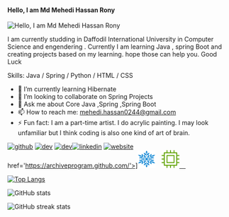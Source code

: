 #### Hello, I am Md Mehedi Hassan Rony 
![Hello, I am Md Mehedi Hassan Rony ](https://media-exp1.licdn.com/dms/image/C4D16AQE08A8S0HGwrw/profile-displaybackgroundimage-shrink_350_1400/0/1651051665757?e=2147483647&v=beta&t=HGZy5zpjvnzdQhmW_eXhAqafPwMXzha86XCXqLRoags)

I am currently studding in Daffodil International University in Computer Science and engendering . Currently I am learning Java , spring Boot and creating projects based on my learning. hope those can help you. Good Luck 

Skills: Java / Spring / Python / HTML / CSS

- 🌱 I’m currently learning Hibernate 
- 👯 I’m looking to collaborate on Spring Projects 
- 💬 Ask me about Core Java ,Spring ,Spring Boot  
- 📫 How to reach me: mehedi.hassan0244@gmail.com 
- ⚡ Fun fact: I am a part-time artist. I do  acrylic painting. I may look unfamiliar but I think coding is also one kind of art of brain. 


[<img src='https://cdn.jsdelivr.net/npm/simple-icons@3.0.1/icons/github.svg' alt='github' height='40'>](https://github.com/mehedi-hassan-rony)  [<img src='https://cdn.jsdelivr.net/npm/simple-icons@3.0.1/icons/dev-dot-to.svg' alt='dev' height='40'>](https://dev.to/mehedihassanrony)  [<img src='https://cdn.jsdelivr.net/npm/simple-icons@3.0.1/icons/hashnode.svg' alt='dev' height='40'>](https://hashnode.com/@mehedihassanrony)[<img src='https://cdn.jsdelivr.net/npm/simple-icons@3.0.1/icons/linkedin.svg' alt='linkedin' height='40'>](https://www.linkedin.com/in/mehedi-hassan-rony/)  [<img src='https://cdn.jsdelivr.net/npm/simple-icons@3.0.1/icons/icloud.svg' alt='website' height='40'>](https://sites.google.com/diu.edu.bd/mehedirony01/home)  href='https://archiveprogram.github.com/'>]<img src='https://raw.githubusercontent.com/acervenky/animated-github-badges/master/assets/acbadge.gif' width='40' height='40'></a> <a href='https://docs.github.com/en/developers'><img src='https://raw.githubusercontent.com/acervenky/animated-github-badges/master/assets/devbadge.gif' width='40' height='40'> 

[![Top Langs](https://github-readme-stats.vercel.app/api/top-langs/?username=mehedi-hassan-rony)](https://github.com/anuraghazra/github-readme-stats)

![GitHub stats](https://github-readme-stats.vercel.app/api?username=mehedi-hassan-rony&show_icons=true)  

![GitHub streak stats](https://github-readme-streak-stats.herokuapp.com/?user=mehedi-hassan-rony)  

